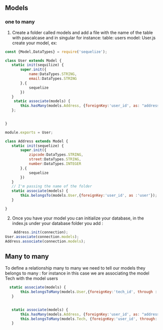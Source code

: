 ## Models 

### one to many

1. Create a folder called models and add a file with the name of the table with pascalcase and in singular for instance:
table: users model: User.js
create your model, ex:
```javascript
const {Model,DataTypes} = require('sequelize');

class User extends Model {
   static init(sequilize) {
       super.init({
           name:DataTypes.STRING,
           email:DataTypes.STRING
       },{
           sequelize
       })
   } 
    static associate(models) {
       this.hasMany(models.Address, {foreignKey:'user_id', as: "addresses"});
   };
    

}

module.exports = User;

class Address extends Model {
   static init(sequelize) {
       super.init({
           zipcode:DataTypes.STRING,
           street:DataTypes.STRING,
           number:DataTypes.INTEGER
       },{
           sequelize
       })
   } 
   // I'm passing the name of the folder
   static associate(models) {
       this.belongsTo(models.User,{foreignKey:'user_id', as :'user'});
   }

}


```

2. Once you have your model you can initialize your database, in the index.js under your database folder you add :
```javascript
    Address.init(connection);
User.associate(connection.models);
Address.associate(connection.models);
```

## Many to many 

To define a relationship many to many we need to tell our models they belongs to many :
for instance in this case we are associating the model Tech with the model users

```javascript
  static associate(models) {
       this.belongsToMany(models.User,{foreignKey:'tech_id', through :'user_techs', as: 'users'});
   }

     
   static associate(models) {
       this.hasMany(models.Address, {foreignKey:'user_id', as: "addresses"});
       this.belongsToMany(models.Tech, {foreignKey:'user_id', through:'user_techs', as:'techs'});
   }

```
